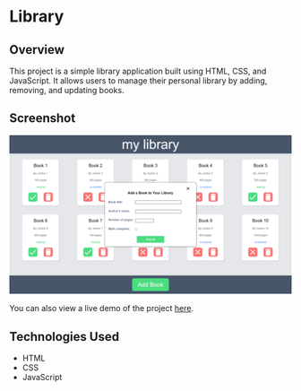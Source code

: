 # Library

## Overview

This project is a simple library application built using HTML, CSS, and JavaScript. It allows users to manage their personal library by adding, removing, and updating books.

## Screenshot

![Screenshot of Dashboard](./assets/screenshot.png)

You can also view a live demo of the project [here](https://wilsonliu2.github.io/library-project/).

## Technologies Used

- HTML
- CSS
- JavaScript
